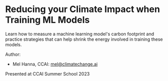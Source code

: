 # Reducing your Climate Impact when Training ML Models
Learn how to measure a machine learning model's carbon footprint and practice strategies that can help shrink the energy involved in training these models.

Author:
* Mel Hanna, CCAI: mel@climatechange.ai

Presented at CCAI Summer School 2023
